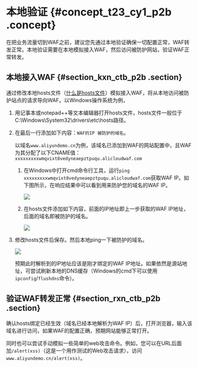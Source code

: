 # 本地验证 {#concept_t23_cy1_p2b .concept}

在把业务流量切到WAF之前，建议您先通过本地验证确保一切配置正常，WAF转发正常。本地验证需要在本地模拟接入WAF，然后访问被防护网站，验证WAF正常转发。

## 本地接入WAF {#section_kxn_ctb_p2b .section}

通过修改本地hosts文件（[什么是hosts文件](https://en.wikipedia.org/wiki/Hosts_(file))）模拟接入WAF，将从本地访问被防护站点的请求导向WAF。以Windows操作系统为例，

1.  用记事本或notepad++等文本编辑器打开hosts文件，hosts文件一般位于C:\\Windows\\System32\\drivers\\etc\\hosts路径。
2.  在最后一行添加如下内容：`WAF的IP 被防护的域名`。

    以域名`www.aliyundemo.cn`为例，该域名已添加到WAF的网站配置中，且WAF为其分配了以下CNAME值：`xxxxxxxxxwmqvixt8vedyneaepztpuqu.alicloudwaf.com`

    1.  在Windows中打开cmd命令行工具，运行`ping xxxxxxxxxwmqvixt8vedyneaepztpuqu.alicloudwaf.com`获取WAF IP。如下图所示，在响应结果中可以看到用来防护您的域名的WAF IP。

        ![](http://static-aliyun-doc.oss-cn-hangzhou.aliyuncs.com/assets/img/15548/15570475487577_zh-CN.jpg)

    2.  在hosts文件添加如下内容，前面的IP地址即上一步获取的WAF IP地址，后面的域名即被防护的域名。

        ![](http://static-aliyun-doc.oss-cn-hangzhou.aliyuncs.com/assets/img/15548/15570475487578_zh-CN.jpg)

3.  修改hosts文件后保存。然后本地ping一下被防护的域名。

    ![](http://static-aliyun-doc.oss-cn-hangzhou.aliyuncs.com/assets/img/15548/15570475487579_zh-CN.jpg)

    预期此时解析到的IP地址应该是刚才绑定的WAF IP地址。如果依然是源站地址，可尝试刷新本地的DNS缓存（Windows的cmd下可以使用`ipconfig`/`flushdns`命令）。


## 验证WAF转发正常 {#section_rxn_ctb_p2b .section}

确认hosts绑定已经生效（域名已经本地解析为WAF IP）后，打开浏览器，输入该域名进行访问，如果WAF的配置正确，预期网站能够正常打开。

同时也可以尝试手动模拟一些简单的web攻击命令。例如，您可以在URL后面加`/alert(xss)`（这是一个用作测试的Web攻击请求），访问`www.aliyundemo.cn/alert(xss)`。

